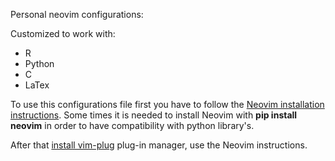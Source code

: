 Personal neovim configurations:

Customized to work with:
* R 
* Python 
* C 
* LaTex

To use this configurations file first you have to follow the 
[Neovim installation instructions](https://github.com/neovim/neovim/wiki/installing-Neovim). 
Some times it is needed to install Neovim with **pip install neovim** in order to
have compatibility with python library's. 

After that [install vim-plug](https://github.com/junegunn/vim-plug#neovim)
plug-in manager, use the Neovim instructions.

